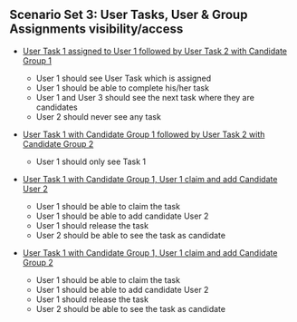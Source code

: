 ## Scenario Set 3: User Tasks, User & Group Assignments visibility/access


- [User Task 1 assigned to User 1 followed by User Task 2 with Candidate Group 1]()
  - User 1 should see User Task which is assigned 
  - User 1 should be able to complete his/her task
  - User 1 and User 3 should see the next task where they are candidates
  - User 2 should never see any task

- [User Task 1 with Candidate Group 1 followed by User Task 2 with Candidate Group 2]()
  - User 1 should only see Task 1 

- [User Task 1 with Candidate Group 1, User 1 claim and add Candidate User 2](UserTaskCandidateAPIsRuntimeTest)
  - User 1 should be able to claim the task
  - User 1 should be able to add candidate User 2 
  - User 1 should release the task
  - User 2 should be able to see the task as candidate

- [User Task 1 with Candidate Group 1, User 1 claim and add Candidate Group 2](UserTaskCandidateAPIsRuntimeTest)
  - User 1 should be able to claim the task
  - User 1 should be able to add candidate User 2 
  - User 1 should release the task
  - User 2 should be able to see the task as candidate
